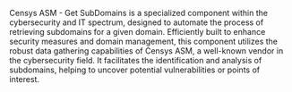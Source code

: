 Censys ASM - Get SubDomains is a specialized component within the cybersecurity and IT spectrum, designed to automate the process of retrieving subdomains for a given domain. Efficiently built to enhance security measures and domain management, this component utilizes the robust data gathering capabilities of Censys ASM, a well-known vendor in the cybersecurity field. It facilitates the identification and analysis of subdomains, helping to uncover potential vulnerabilities or points of interest.
